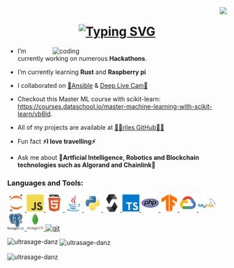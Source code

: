 <img align="right" src="https://visitor-badge.laobi.icu/badge?page_id=ultrasage-danz.ultrasage-danz" />

<h1 align="center" >
    <a href="https://git.io/typing-svg"><img src="https://readme-typing-svg.herokuapp.com?font=Fira+Code&size=35&pause=1000&color=F7875D&center=true&width=600&lines=Hi+there!;I'm+riles;I'm+a+Software+Engineer...;You+have+a+problem+to+solve%3F;Hit+me+up!" alt="Typing SVG" /></a>
</h1>
<img align="right" alt="coding" width="400" src="https://cdn.dribbble.com/users/1292677/screenshots/6139167/avento.gif">


- I’m currently working on numerous **Hackathons**.

- I’m currently learning **Rust** and **Raspberry pi**

- I collaborated on [👯Ansible](https://github.com/ansible/ansible) & [Deep Live Cam🔭](https://github.com/hacksider/Deep-Live-Cam)

- Checkout this Master ML course with scikit-learn: https://courses.dataschool.io/master-machine-learning-with-scikit-learn/vb6ld.

- All of my projects are available at [👨‍💻riles GitHub👨‍💻](https://github.com/ultrasage-danz)

- Fun fact **⚡I love travelling⚡**
  
- Ask me about **💬Artficial Intelligence, Robotics and Blockchain technologies such as **Algorand** and **Chainlink**💬**

<!-- <h3 align="left">Connect with me:</h3>
<p align="left">
<a href="https://x.com/dean8ix" target="blank"><img align="center" src="https://raw.githubusercontent.com/rahuldkjain/github-profile-readme-generator/master/src/images/icons/Social/twitter.svg" alt="dean8ix" height="30" width="40" /></a>
<a href="https://linkedin.com/in/michaeldean8ix/" target="blank"><img align="center" src="https://raw.githubusercontent.com/rahuldkjain/github-profile-readme-generator/master/src/images/icons/Social/linked-in-alt.svg" alt="michaeldean8ix/" height="30" width="40" /></a>
<a href="https://medium.com/@dean8ix" target="blank"><img align="center" src="https://raw.githubusercontent.com/rahuldkjain/github-profile-readme-generator/master/src/images/icons/Social/medium.svg" alt="@dean8ix" height="30" width="40" /></a>
</p> -->

<h3 align="left">Languages and Tools:</h3>
<p align="left">
    <a href="https://jupyter.org" target="_blank" rel="noreferrer"> <img src="https://raw.githubusercontent.com/devicons/devicon/master/icons/jupyter/jupyter-original.svg" alt="jupyter notebook" width="40" height="40"/> </a>  
    <a href="https://developer.mozilla.org/en-US/docs/Web/JavaScript" target="_blank" rel="noreferrer"> <img src="https://raw.githubusercontent.com/devicons/devicon/master/icons/javascript/javascript-original.svg" alt="javascript" width="40" height="40"/> </a> 
    <a href="https://www.w3.org/html/" target="_blank" rel="noreferrer"> <img src="https://raw.githubusercontent.com/devicons/devicon/master/icons/html5/html5-original-wordmark.svg" alt="html5" width="40" height="40"/> </a>
  <a href="https://www.java.com" target="_blank" rel="noreferrer"> <img src="https://raw.githubusercontent.com/devicons/devicon/master/icons/java/java-original.svg" alt="java" width="40" height="40"/> </a> 
  <a href="https://www.python.org" target="_blank" rel="noreferrer"> <img src="https://raw.githubusercontent.com/devicons/devicon/master/icons/python/python-original.svg" alt="python" width="40" height="40"/> </a>   
  <a href="https://soliditylang.org/" target="_blank" rel="noreferrer"> <img src="https://raw.githubusercontent.com/devicons/devicon/master/icons/solidity/solidity-original.svg" alt="solidity" width="40" height="40"/> </a> 
  <a href="https://www.typescriptlang.org/" target="_blank" rel="noreferrer"> <img src="https://raw.githubusercontent.com/devicons/devicon/master/icons/typescript/typescript-original.svg" alt="typescript" width="40" height="40"/> </a> 
    <a href="https://www.typescriptlang.org/" target="_blank" rel="noreferrer"> <img src="https://raw.githubusercontent.com/devicons/devicon/master/icons/php/php-original.svg" alt="typescript" width="40" height="40"/> </a> 
    <a href="https://www.typescriptlang.org/" target="_blank" rel="noreferrer"> <img src="https://raw.githubusercontent.com/devicons/devicon/master/icons/tensorflow/tensorflow-original.svg" alt="typescript" width="40" height="40"/> </a> 
    <a href="https://www.typescriptlang.org/" target="_blank" rel="noreferrer"> <img src="https://raw.githubusercontent.com/devicons/devicon/master/icons/googlecloud/googlecloud-original.svg" alt="typescript" width="40" height="40"/> </a> 
  <a href="https://www.mysql.com/" target="_blank" rel="noreferrer"> <img src="https://raw.githubusercontent.com/devicons/devicon/master/icons/mysql/mysql-original-wordmark.svg" alt="mysql" width="40" height="40"/> </a> 
  <a href="https://www.postgresql.org" target="_blank" rel="noreferrer"> <img src="https://raw.githubusercontent.com/devicons/devicon/master/icons/postgresql/postgresql-original-wordmark.svg" alt="postgresql" width="40" height="40"/> </a>  
  <a href="https://www.mongodb.com/" target="_blank" rel="noreferrer"> <img src="https://raw.githubusercontent.com/devicons/devicon/master/icons/mongodb/mongodb-original-wordmark.svg" alt="mongodb" width="40" height="40"/> </a>    
  <a href="https://git-scm.com/" target="_blank" rel="noreferrer"> <img src="https://www.vectorlogo.zone/logos/git-scm/git-scm-icon.svg" alt="git" width="40" height="40"/> </a>   
</p>

<p>
  <img align="left" src="https://github-readme-stats.vercel.app/api/top-langs?username=ultrasage-danz&langsshow_icons=true&locale=en&layout=compact&theme=algolia&langs_count=8" alt="ultrasage-danz" />
</p>

<p>&nbsp;<img align="center" src="https://github-readme-stats.vercel.app/api?username=ultrasage-danz&show_icons=true&theme=algolia&locale=en" alt="ultrasage-danz" /></p>

<p>
  <img align="center" src="https://github-readme-streak-stats.herokuapp.com/?user=ultrasage-danz&theme=algolia&" alt="ultrasage-danz" />
</p>


